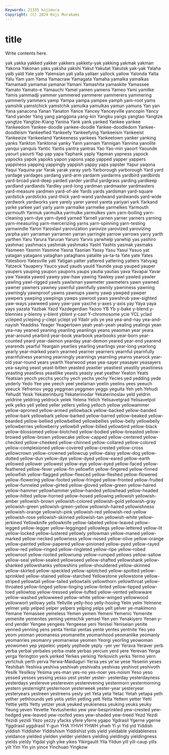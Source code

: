 ```yaml
---
Keywords: 21335 kojimura
Copyright: (C) 2024 Koji Murakami
---
```


# title

Write contents here.



yak yakka yakked yakker yakkers yakkety-yak yakking yakmak yakman Yakona
Yakonan yaks yaksha yakshi Yakut Yakutat Yakutsk yak-yak Yalaha yalb
yald Yale yale Yalensian yali yalla yallaer yallock yallow Yalonda
Yalta Yalu Yam yam Yama Yamacraw Yamagata Yamaha yamalka yamalkas
Yamamadi yamamai yamanai Yamani Yamashita yamaskite Yamassee Yamato Yamato-e Yamauchi
Yamel yamen yamens Yameo Yami yamilke Yamis yammadji yammer yammered
yammerer yammerers yammering yammerly yammers yamp Yampa yampa yampee yamph
yam-root yams yamshik yamstchick yamstchik yamulka yamulkas yamun yamuns Yan
yan Yana yanacona Yanan Yanaton Yance Yancey Yanceyville yancopin Yancy
Yand yander Yang yang yanggona yang-kin Yangku yangs yangtao Yangtze
yangtze Yangtze-Kiang Yanina Yank yank yanked Yankee yankee Yankeedom Yankee-doodle
yankee-doodle Yankee-doodledom Yankee-doodleism Yankeefied Yankeefy Yankeefying Yankeeism Yankeeist Yankeeize Yankeeland
Yankeeness yankees Yankeetown yanker yanking yanks Yankton Yanktonai yanky Yann
yannam Yannigan Yannina yanolite yanqui yanquis Yantic Yantis yantra yantras
Yao Yao-min yaoort Yaounde yaourt yaourti Yap yap yapa Yaphank
yaply Yapman yapness yapock yapocks yapok yapoks yapon yapons yapp
yapped yapper yappers yappiness yapping yappingly yappish yappy yaps yapster
Yapur yaqona Yaqui Yaquina yar Yarak yarak yaray yarb Yarborough
yarborough Yard yard yardage yardages yardang yard-arm yardarm yardarms yardbird
yardbirds yard-broad yard-deep yarded yarder yardful yardgrass yarding yardkeep yardland
yardlands Yardley yard-long yardman yardmaster yardmasters yard-measure yardmen yard-of-ale Yards
yards yardsman yard-square yardstick yardsticks yard-thick yard-wand yardwand yardwands yard-wide
yardwork yardworks yare yarely yarer yarest yareta yariyari yark Yarkand
yarke yarkee yarl yarly yarm yarmalke yarmelke yarmelkes Yarmouth yarmouth
Yarmuk yarmulka yarmulke yarmulkes yarn yarn-boiling yarn-cleaning yarn-dye yarn-dyed yarned
Yarnell yarnen yarner yarners yarning yarn-measuring yarn-mercerizing yarns yarn-spinning yarn-testing
yarnwindle Yaron Yaroslavl yarovization yarovize yarovized yarovizing yarpha yarr yarraman
yarramen yarran yarringle yarrow yarrows yarry yarth yarthen Yaru Yarura
Yaruran Yaruro Yarvis yarwhelp yarwhip yas yashiro yashmac yashmacs yashmak
yashmaks Yasht Yashts yasmak yasmaks Yasmeen Yasmin Yasmine Yasna Yasnian
Yassy Yasu Yasui Yasuo yat yatagan yatagans yataghan yataghans yatalite
ya-ta-ta Yate yate Yates Yatesboro Yatesville yati Yatigan yatter yattered
yattering yatters Yatvyag Yatzeck Yauapery Yauco yaud yauds yauld Yaunde
yaup yauped yauper yaupers yauping yaupon yaupons yaups yautia yautias
yava Yavapai Yavar yaw Yawata yawed yawey yaw-haw yawing Yawkey
yawl yawled yawler yawling yawl-rigged yawls yawlsman yawmeter yawmeters yawn
yawned yawner yawners yawney yawnful yawnfully yawnily yawniness yawning yawningly
yawnproof yawns yawnups yawny yawp yawped yawper yawpers yawping yawpings
yawps yawroot yaws yawshrub yaw-sighted yaw-ways yawweed yawy yaw-yaw yaxche
y-axes y-axis yay Yaya yaya yays yazata Yazbak Yazd Yazdegerdian
Yazoo YB Yb y-bake y-blend y-blennies y-blenny y-blent yblent y-cast
Y-chromosome ycie YCL yclad ycleped ycleping y-clept yclept yd Ydalir
yds ye yea yea-and-nay yea-and-nayish Yeaddiss Yeager Yeagertown yeah yeah-yeah
yealing yealings yean yea-nay yeaned yeaning yeanling yeanlings yeans yeaoman
year yeara year-around yearbird year-book yearbook yearbooks year-born year-counted yeard
year-daimon yearday year-demon yeared year-end yearend yearends yearful Yeargain yearlies
yearling yearlings year-long yearlong yearly year-marked yearn yearned yearner yearners
yearnful yearnfully yearnfulness yearning yearningly yearnings yearnling yearns yearock year-old
year-round years yearth Yearwood yeas yea-sayer yeasayer yeasayers yea-saying yeast
yeast-bitten yeasted yeastier yeastiest yeastily yeastiness yeasting yeastless yeastlike yeasts
yeasty yeat yeather Yeaton Yeats Yeatsian yecch yecchs yecchy yech
yechs yechy Yecies yed yedding yede yederly Yedo Yee yee
yeech yeel yeelaman yeelin yeelins yees yeeuch yeeuck Yefremov yegg
yeggman yeggmen yeggs yeguita Yeh yeh Yehudi Yehudit Yeisk Yekaterinburg
Yekaterinodar Yekaterinoslav yeld yeldrin yeldrine yeldring yeldrock yelek Yelena Yelich
Yelisavetgrad Yelisavetpol yelk yelks yell yelled yeller yellers yelling yelloch
yellow yellowammer yellow-aproned yellow-armed yellowback yellow-backed yellow-banded yellow-bark yellowbark yellow-barked
yellow-barred yellow-beaked yellow-bearded yellow-bellied yellowbellied yellowbellies yellow-belly yellowbelly yellowberries yellowberry
yellowbill yellow-billed yellowbird yellow-black yellow-blossomed yellow-blotched yellow-bodied yellow-breasted yellow-browed yellow-brown
yellowcake yellow-capped yellow-centered yellow-checked yellow-cheeked yellow-chinned yellow-collared yellow-colored yellow-complexioned yellow-covered
yellow-crested yellow-cross yellowcrown yellow-crowned yellowcup yellow-daisy yellow-dog yellow-dotted yellow-dun yellow-dye
yellow-dyed yellow-eared yellow-earth yellowed yellower yellowest yellow-eye yellow-eyed yellow-faced yellow-feathered
yellow-fever yellow-fin yellowfin yellow-fingered yellow-finned yellowfish yellow-flagged yellow-fleeced yellow-fleshed yellow-flowered
yellow-flowering yellow-footed yellow-fringed yellow-fronted yellow-fruited yellow-funneled yellow-girted yellow-gloved yellow-green yellow-haired
yellow-hammer yellowhammer yellow-handed yellowhead yellow-headed yellow-hilted yellow-horned yellow-hosed yellowing yellowish
yellowish-amber yellowish-brown yellowish-colored yellowish-gold yellowish-gray yellowish-green yellowish-green-yellow yellowish-haired yellowishness yellowish-orange
yellowish-pink yellowish-red yellowish-red-yellow yellowish-rose yellowish-skinned yellowish-tan yellowish-white yellow-jerkined Yellowknife yellowknife
yellow-labeled yellow-leaved yellow-legged yellow-legger yellow-legginged yellowlegs yellow-lettered yellow-lit yellow-locked yellow-lustered
yellowly yellowman yellow-maned yellow-marked yellow-necked yellowness yellow-nosed yellow-olive yellow-orange yellow-painted
yellow-papered yellow-pinioned yellow-pyed yellow-rayed yellow-red yellow-ringed yellow-ringleted yellow-ripe yellow-robed yellowroot
yellow-rooted yellowrump yellow-rumped yellows yellow-sallow yellow-seal yellow-sealed yellowseed yellow-shafted yellowshank
yellow-shanked yellowshanks yellowshins yellow-shouldered yellow-skinned yellow-skirted yellow-speckled yellow-splotched yellow-spotted yellow-sprinkled
yellow-stained yellow-starched Yellowstone yellowstone yellow-striped yellowtail yellow-tailed yellowtails yellowthorn yellowthroat
yellow-throated yellow-tinged yellow-tinging yellow-tinted yellow-tipped yellow-toed yellowtop yellow-tressed yellow-tufted yellow-vented
yellowware yellow-washed yellowweed yellow-white yellow-winged yellowwood yellowwort yellowy yells Yellville
yelly-hoo yelly-hooing Yelm yelm Yelmene yelmer yelp yelped yelper yelpers
yelping yelps yelt yelver ye-makimono Yemane Yemassee yemeless Yemen yemen
Yemeni Yemenic Yemenite yemenite yemenites yeming yemschik yemsel Yen yen
Yenakiyero Yenan y-end yender Yengee yengees Yengeese yeni Yenisei Yeniseian
yenite yenned yenning yens yenta Yentai yentas yente yentes yentnite
Yeo yeo yeom yeoman yeomaness yeomanette yeomanhood yeomanlike yeomanly yeomanries
yeomanry yeomanwise yeomen Yeorgi yeorling yeowoman yeowomen yep yepeleic yepely
yephede yeply -yer yer Yerava Yeraver yerb yerba yerbal yerbales
yerba-mate yerbas yercum yerd yere Yerevan Yerga yerga Yerington yerk
yerked Yerkes yerking Yerkovich yerks Yermo yern yertchuk yerth yerva
Yerwa-Maiduguri Yerxa yes ye'se yese Yesenin yeses Yeshibah Yeshiva yeshiva
yeshivah yeshivahs yeshivas yeshivot yeshivoth Yesilk Yesilkoy Yesima yes-man yes-no
yes-noer yes-noism Yeso yeso yessed yesses yessing yesso yest yester
yester- yesterday yesterdayness yesterdays yestereve yestereven yesterevening yestermorn yestermorning yestern
yesternight yesternoon yesterweek yester-year yesteryear yesteryears yestreen yestreens yesty yet
Yeta yeta Yetac Yetah yetapa yeth yether yethhounds yeti yetis
yetlin yetling yett Yetta Yettem yetter Yetti Yettie yetts Yetty
yetzer yeuk yeuked yeukieness yeuking yeuks yeuky Yeung yeven Yevette
Yevtushenko yew yew-besprinkled yew-crested yew-hedged yew-leaved yew-roofed yews yew-shaded yew-treed
Yezd Yezdi Yezidi yezidi Yezo yezzy yfacks yfere yferre ygapo
Ygdrasil Ygerne ygerne Yggdrasil yggdrasil Y-gun YHA YHVH YHWH yhwh
Yi yi Yid yid Yiddish yiddish Yiddisher Yiddishism Yiddishist yids
yield yieldable yieldableness yieldance yielded yielden yielder yielders yielding yieldingly
yieldingness yields yieldy Yigdal yigh yike yikes Yikirgaulit Yila Yildun
yill yill-caup yills yilt Yim Yin yin yince Yinchuan Yingkow
